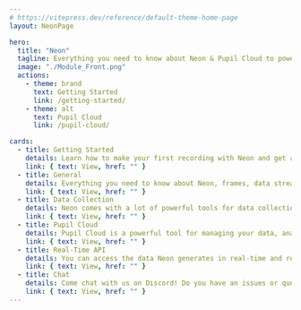 ```yaml
---
# https://vitepress.dev/reference/default-theme-home-page
layout: NeonPage

hero:
  title: "Neon"
  tagline: Everything you need to know about Neon & Pupil Cloud to power your eye tracking application!
  image: "./Module_Front.png"
  actions:
    - theme: brand
      text: Getting Started
      link: /getting-started/
    - theme: alt
      text: Pupil Cloud
      link: /pupil-cloud/

cards:
  - title: Getting Started
    details: Learn how to make your first recording with Neon and get an overview of the ecosystem!
    link: { text: View, href: "" }
  - title: General
    details: Everything you need to know about Neon, frames, data streams, data formats, and other general topics.
    link: { text: View, href: "" }
  - title: Data Collection
    details: Neon comes with a lot of powerful tools for data collection. Learn how to use them here!
    link: { text: View, href: "" }
  - title: Pupil Cloud
    details: Pupil Cloud is a powerful tool for managing your data, analyzing your recordings, and collaborating with your team. It's our recommended tool for analysis.
    link: { text: View, href: "" }
  - title: Real-Time API
    details: You can access the data Neon generates in real-time and remote control it using its real-time API. Learn how it works here!
    link: { text: View, href: "" }
  - title: Chat
    details: Come chat with us on Discord! Do you have an issues or questions? Just wanna say hi? Join the chat and drop us a message!
    link: { text: View, href: "" }
---
```

